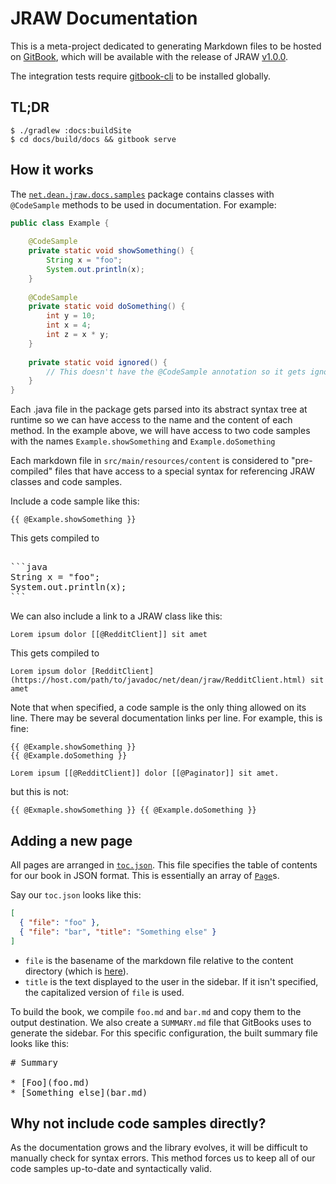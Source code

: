 # JRAW Documentation

This is a meta-project dedicated to generating Markdown files to be hosted on [GitBook](https://mattbdean.gitbooks.io/jraw), which will be available with the release of JRAW [v1.0.0](https://github.com/thatJavaNerd/JRAW/milestone/3).

The integration tests require [gitbook-cli](https://github.com/GitbookIO/gitbook-cli) to be installed globally.

## TL;DR

```
$ ./gradlew :docs:buildSite
$ cd docs/build/docs && gitbook serve
```

## How it works

The [`net.dean.jraw.docs.samples`](https://github.com/thatJavaNerd/JRAW/tree/kotlin/docs/src/main/java/net/dean/jraw/docs/samples) package contains classes with `@CodeSample` methods to be used in documentation. For example:

```java
public class Example {
    
    @CodeSample
    private static void showSomething() {
        String x = "foo";
        System.out.println(x);
    }
    
    @CodeSample
    private static void doSomething() {
        int y = 10;
        int x = 4;
        int z = x * y;
    }
    
    private static void ignored() {
        // This doesn't have the @CodeSample annotation so it gets ignored
    }
}
```

Each .java file in the package gets parsed into its abstract syntax tree at runtime so we can have access to the name and the content of each method. In the example above, we will have access to two code samples with the names `Example.showSomething` and `Example.doSomething`

Each markdown file in `src/main/resources/content` is considered to "pre-compiled" files that have access to a special syntax for referencing JRAW classes and code samples.

Include a code sample like this:

    {{ @Example.showSomething }}

This gets compiled to

<pre lang="no-highlight"></code>
```java
String x = "foo";
System.out.println(x);
```
</code></pre>

We can also include a link to a JRAW class like this:

```
Lorem ipsum dolor [[@RedditClient]] sit amet
```

This gets compiled to

```
Lorem ipsum dolor [RedditClient](https://host.com/path/to/javadoc/net/dean/jraw/RedditClient.html) sit amet
```

Note that when specified, a code sample is the only thing allowed on its line. There may be several documentation links per line. For example, this is fine:

```
{{ @Example.showSomething }}
{{ @Example.doSomething }}

Lorem ipsum [[@RedditClient]] dolor [[@Paginator]] sit amet.
```

but this is not:

```
{{ @Exmaple.showSomething }} {{ @Example.doSomething }}
```

## Adding a new page

All pages are arranged in [`toc.json`](https://github.com/mattbdean/JRAW/blob/kotlin/docs/src/main/resources/content/toc.json). This file specifies the table of contents for our book in JSON format. This is essentially an array of [`Page`](https://github.com/mattbdean/JRAW/blob/kotlin/docs/src/main/java/net/dean/jraw/docs/Page.java)s.

Say our `toc.json` looks like this:

```json
[
  { "file": "foo" },
  { "file": "bar", "title": "Something else" }
]
```

- `file` is the basename of the markdown file relative to the content directory (which is [here](https://github.com/mattbdean/JRAW/tree/kotlin/docs/src/main/resources/content)).
- `title` is the text displayed to the user in the sidebar. If it isn't specified, the capitalized version of `file` is used.

To build the book, we compile `foo.md` and `bar.md` and copy them to the output destination. We also create a `SUMMARY.md` file that GitBooks uses to generate the sidebar. For this specific configuration, the built summary file looks like this:

<pre>
# Summary

* [Foo](foo.md)
* [Something else](bar.md)
</pre>

## Why not include code samples directly?

As the documentation grows and the library evolves, it will be difficult to manually check for syntax errors. This method forces us to keep all of our code samples up-to-date and syntactically valid.
